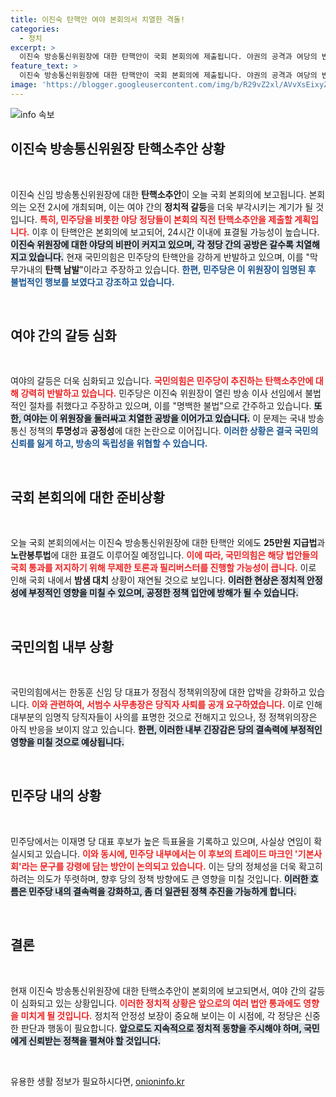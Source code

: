 ```yaml
---
title: 이진숙 탄핵안 여야 본회의서 치열한 격돌!
categories:
  - 정치
excerpt: >
  이진숙 방송통신위원장에 대한 탄핵안이 국회 본회의에 제출됩니다. 야권의 공격과 여당의 반발 속에 탄핵 표결이 임박한 가운데, 이 사안이 정치적 긴장을 더욱 고조시킬 전망입니다.
feature_text: >
  이진숙 방송통신위원장에 대한 탄핵안이 국회 본회의에 제출됩니다. 야권의 공격과 여당의 반발 속에 탄핵 표결이 임박한 가운데, 이 사안이 정치적 긴장을 더욱 고조시킬 전망입니다.
image: 'https://blogger.googleusercontent.com/img/b/R29vZ2xl/AVvXsEixyZcFfHzMRdzZMjFBmAUKJYCLCGyLL1o632UiGVXcaFdKo_bkvkuCioo0uUKlGfBVcT3P84aROyZIXSBEx3Aw5nCQ3pTgDom1WDC4m8eifvWiAmWEEVb4x6G_l8C0QH225ldMjyaFvpxGEBGNO37VmDTDMHGhJPq73UglMfDca1-0aw/s1600/blogspot.png'
---
```


<p><img src="https://blogger.googleusercontent.com/img/b/R29vZ2xl/AVvXsEixyZcFfHzMRdzZMjFBmAUKJYCLCGyLL1o632UiGVXcaFdKo_bkvkuCioo0uUKlGfBVcT3P84aROyZIXSBEx3Aw5nCQ3pTgDom1WDC4m8eifvWiAmWEEVb4x6G_l8C0QH225ldMjyaFvpxGEBGNO37VmDTDMHGhJPq73UglMfDca1-0aw/s1600/blogspot.png" alt="info 속보" /></p>

<h2 data-ke-size="size26">이진숙 방송통신위원장 탄핵소추안 상황</h2>

<p data-ke-size="size16">&nbsp;</p>

<p>이진숙 신임 방송통신위원장에 대한 <strong>탄핵소추안</strong>이 오늘 국회 본회의에 보고됩니다. 본회의는 오전 2시에 개최되며, 이는 여야 간의 <strong>정치적 갈등</strong>을 더욱 부각시키는 계기가 될 것입니다. <b><span style="color: #ee2323;">특히, 민주당을 비롯한 야당 정당들이 본회의 직전 탄핵소추안을 제출할 계획입니다.</span></b> 이후 이 탄핵안은 본회의에 보고되어, 24시간 이내에 표결될 가능성이 높습니다. <b><span style="background-color: #21538527;">이진숙 위원장에 대한 야당의 비판이 커지고 있으며, 각 정당 간의 공방은 갈수록 치열해지고 있습니다.</span></b> 현재 국민의힘은 민주당의 탄핵안을 강하게 반발하고 있으며, 이를 "막무가내의 <strong>탄핵 남발</strong>"이라고 주장하고 있습니다. <b><span style="color: #1a5490;">한편, 민주당은 이 위원장이 임명된 후 불법적인 행보를 보였다고 강조하고 있습니다.</span></b> </p>

<p data-ke-size="size16">&nbsp;</p>

<h2 data-ke-size="size26">여야 간의 갈등 심화</h2>

<p data-ke-size="size16">&nbsp;</p>

<p>여야의 갈등은 더욱 심화되고 있습니다. <b><span style="color: #ee2323;">국민의힘은 민주당이 추진하는 탄핵소추안에 대해 강력히 반발하고 있습니다.</span></b> 민주당은 이진숙 위원장이 열린 방송 이사 선임에서 불법적인 절차를 취했다고 주장하고 있으며, 이를 "명백한 불법"으로 간주하고 있습니다. <b><span style="background-color: #21538527;">또한, 여야는 이 위원장을 둘러싸고 치열한 공방을 이어가고 있습니다.</span></b> 이 문제는 국내 방송 통신 정책의 <strong>투명성</strong>과 <strong>공정성</strong>에 대한 논란으로 이어집니다. <b><span style="color: #1a5490;">이러한 상황은 결국 국민의 신뢰를 잃게 하고, 방송의 독립성을 위협할 수 있습니다.</span></b> </p>

<p data-ke-size="size16">&nbsp;</p>

<h2 data-ke-size="size26">국회 본회의에 대한 준비상황</h2>

<p data-ke-size="size16">&nbsp;</p>

<p>오늘 국회 본회의에서는 이진숙 방송통신위원장에 대한 탄핵안 외에도 <strong>25만원 지급법</strong>과 <strong>노란봉투법</strong>에 대한 표결도 이루어질 예정입니다. <b><span style="color: #ee2323;">이에 따라, 국민의힘은 해당 법안들의 국회 통과를 저지하기 위해 무제한 토론과 필리버스터를 진행할 가능성이 큽니다.</span></b> 이로 인해 국회 내에서 <strong>밤샘 대치</strong> 상황이 재연될 것으로 보입니다. <b><span style="background-color: #21538527;">이러한 현상은 정치적 안정성에 부정적인 영향을 미칠 수 있으며, 공정한 정책 입안에 방해가 될 수 있습니다.</span></b> </p>

<p data-ke-size="size16">&nbsp;</p>

<h2 data-ke-size="size26">국민의힘 내부 상황</h2>

<p data-ke-size="size16">&nbsp;</p>

<p>국민의힘에서는 한동훈 신임 당 대표가 정점식 정책위의장에 대한 압박을 강화하고 있습니다. <b><span style="color: #ee2323;">이와 관련하여, 서범수 사무총장은 당직자 사퇴를 공개 요구하였습니다.</span></b> 이로 인해 대부분의 임명직 당직자들이 사의를 표명한 것으로 전해지고 있으나, 정 정책위의장은 아직 반응을 보이지 않고 있습니다. <b><span style="background-color: #21538527;">한편, 이러한 내부 긴장감은 당의 결속력에 부정적인 영향을 미칠 것으로 예상됩니다.</span></b> </p>

<p data-ke-size="size16">&nbsp;</p>

<h2 data-ke-size="size26">민주당 내의 상황</h2>

<p data-ke-size="size16">&nbsp;</p>

<p>민주당에서는 이재명 당 대표 후보가 높은 득표율을 기록하고 있으며, 사실상 연임이 확실시되고 있습니다. <b><span style="color: #ee2323;">이와 동시에, 민주당 내부에서는 이 후보의 트레이드 마크인 '기본사회'라는 문구를 강령에 담는 방안이 논의되고 있습니다.</span></b> 이는 당의 정체성을 더욱 확고히 하려는 의도가 뚜렷하며, 향후 당의 정책 방향에도 큰 영향을 미칠 것입니다. <b><span style="background-color: #21538527;">이러한 흐름은 민주당 내의 결속력을 강화하고, 좀 더 일관된 정책 추진을 가능하게 합니다.</span></b> </p>

<p data-ke-size="size16">&nbsp;</p>

<h2 data-ke-size="size26">결론</h2>

<p data-ke-size="size16">&nbsp;</p>

<p>현재 이진숙 방송통신위원장에 대한 탄핵소추안이 본회의에 보고되면서, 여야 간의 갈등이 심화되고 있는 상황입니다. <b><span style="color: #ee2323;">이러한 정치적 상황은 앞으로의 여러 법안 통과에도 영향을 미치게 될 것입니다.</span></b> 정치적 안정성 보장이 중요해 보이는 이 시점에, 각 정당은 신중한 판단과 행동이 필요합니다. <b><span style="background-color: #21538527;">앞으로도 지속적으로 정치적 동향을 주시해야 하며, 국민에게 신뢰받는 정책을 펼쳐야 할 것입니다.</span></b> </p>

<p data-ke-size="size16">&nbsp;</p>
유용한 생활 정보가 필요하시다면, <a href="https://onioninfo.kr" rel="dofollow">onioninfo.kr</a>


